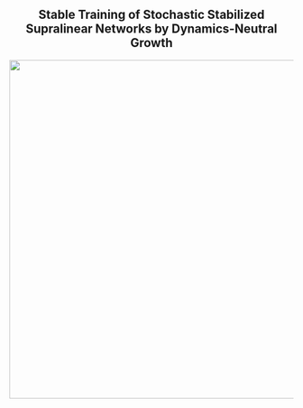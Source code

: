 <h2 align="center">Stable Training of Stochastic Stabilized Supralinear Networks by Dynamics-Neutral Growth</h2>
<p align="center">
  <img src="/figure.png" width="600">
</p>
